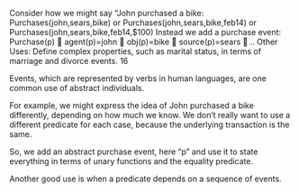 ﻿Consider how we might say “John purchased a bike:
Purchases(john,sears,bike)     or
Purchases(john,sears,bike,feb14)   or
Purchases(john,sears,bike,feb14,$100)
Instead we add a purchase event:
Purchase(p)  agent(p)=john  obj(p)=bike  source(p)=sears  ..
Other Uses:  Define complex properties, such as marital status, in terms of  marriage and divorce events.
16

Events, which are represented by verbs in human languages, are one common use of abstract individuals.

For example, we might express the idea of John purchased a bike differently, depending on how much we know. We don’t really want to use a different predicate for each case, because the underlying transaction is the same. 

So, we add an abstract purchase event, here “p” and use it to state everything in terms of unary functions and the equality predicate.

Another good use is when a predicate depends on a sequence of events.
